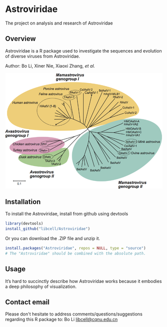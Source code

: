 
# Astroviridae
The project on analysis and research of Astroviridae 

## Overview

Astroviridae is a R package used to investigate the sequences and evolution of diverse viruses from Astroviridae.

Author: Bo Li, Xiner Nie, Xiaoxi Zhang, *et al.*

<img src = "image/AsV_tree.png" width = "700" align = "center">

## Installation

To install the Astroviridae, install from github using devtools

``` r
library(devtools)
install_github("libcell/Astroviridae")
```

Or you can download the .ZIP file and unzip it.
 
``` r
install.packages("Astroviridae", repos = NULL, type = "source")
# The "Astroviridae" should be combined with the absolute path.
```

## Usage

It’s hard to succinctly describe how Astroviridae works because it embodies a 
deep philosophy of visualization. 

## Contact email

Please don't hesitate to address comments/questions/suggestions regarding this R 
package to: Bo Li libcell@cqnu.edu.cn
